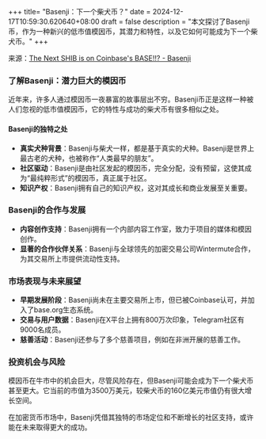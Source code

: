 +++
title= "Basenji：下一个柴犬币？"
date = 2024-12-17T10:59:30.620640+08:00
draft = false
description = "本文探讨了Basenji币，作为一种新兴的低市值模因币，其潜力和特性，以及它如何可能成为下一个柴犬币。"
+++

来源：[The Next SHIB is on Coinbase's BASE!!? - Basenji](https://www.youtube.com/watch?v=wrWP0sI59kQ)

### 了解Basenji：潜力巨大的模因币

近年来，许多人通过模因币一夜暴富的故事层出不穷。Basenji币正是这样一种被人们忽视的低市值模因币，它的特性与成功的柴犬币有很多相似之处。

#### Basenji的独特之处

* **真实犬种背景**：Basenji与柴犬一样，都是基于真实的犬种。Basenji是世界上最古老的犬种，也被称作“人类最早的朋友”。
* **社区驱动**：Basenji是由社区发起的模因币，完全分配，没有预留，这使其成为“最纯粹形式”的模因币，真正属于社区。
* **知识产权**：Basenji拥有自己的知识产权，这对其成长和商业发展至关重要。

### Basenji的合作与发展

* **内容创作支持**：Basenji拥有一个内部内容工作室，致力于项目的媒体和模因创作。
* **显著的合作伙伴关系**：Basenji与全球领先的加密交易公司Wintermute合作，为其交易所上市提供流动性支持。

### 市场表现与未来展望

* **早期发展阶段**：Basenji尚未在主要交易所上市，但已被Coinbase认可，并加入了base.org生态系统。
* **交易与用户数据**：Basenji在X平台上拥有800万次印象，Telegram社区有9000名成员。
* **慈善活动**：Basenji还参与了多个慈善项目，例如在非洲开展的慈善工作。

### 投资机会与风险

模因币在牛市中的机会巨大，尽管风险存在，但Basenji可能会成为下一个柴犬币甚至更大。它当前的市值为3500万美元，较柴犬币的160亿美元市值仍有很大增长空间。

在加密货币市场中，Basenji凭借其独特的市场定位和不断增长的社区支持，或许能在未来取得更大的成功。